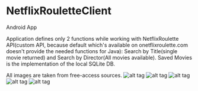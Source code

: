 # NetflixRouletteClient
Android App

Application defines only 2 functions while working with NetflixRoulette API(custom API, because default which's available on onetflixroulette.com doesn't provide the needed functions for Java):
Search by Title(single movie returned) and Search by Director(All movies available).
Saved Movies is the implementation of the local SQLite DB.

All images are taken from free-access sources.
![alt tag](https://github.com/romariomkk/NetflixRouletteClient/blob/master/screens/Screenshot_2016-10-30-02-46-34.png)
![alt tag](https://github.com/romariomkk/NetflixRouletteClient/blob/master/Screenshot_2016-10-30-02-46-13.png)
![alt tag](https://github.com/romariomkk/NetflixRouletteClient/blob/master/screens/Screenshot_2016-10-30-02-47-52.png)
![alt tag](https://github.com/romariomkk/NetflixRouletteClient/blob/master/screens/Screenshot_2016-10-30-02-48-20.png)
![alt tag](https://github.com/romariomkk/NetflixRouletteClient/blob/master/screens/Screenshot_2016-10-30-23-51-38.png)
